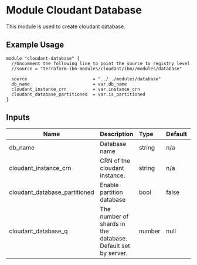 # Module Cloudant Database

This module is used to create cloudant database.

## Example Usage
```
module "cloudant-database" {
  //Uncomment the following line to point the source to registry level
  //source = "terraform-ibm-modules/cloudant/ibm//modules/database"

  source                         = "../../modules/database"
  db_name                        = var.db_name
  cloudant_instance_crn          = var.instance_crn
  cloudant_database_partitioned  = var.is_partitioned
}

```

<!-- BEGINNING OF PRE-COMMIT-TERRAFORM DOCS HOOK -->
## Inputs


| Name                          | Description                                                                     | Type         | Default | Required |
|-------------------------------|---------------------------------------------------------------------------------|:-------------|:------- |:---------|
| db_name                       | Database name                                                                   | string       | n/a     | yes      |
| cloudant_instance_crn         | CRN of the cloudant instance.                                                   | string       | n/a     | yes      |
| cloudant_database_partitioned | Enable partition database                                                       | bool         | false   | no       |
| cloudant_database_q           | The number of shards in the database. Default set by server.                    | number       | null    | no       |

<!-- END OF PRE-COMMIT-TERRAFORM DOCS HOOK -->